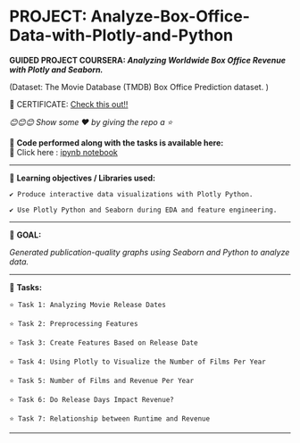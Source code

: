 # PROJECT: Analyze-Box-Office-Data-with-Plotly-and-Python

**GUIDED PROJECT COURSERA: 
*Analyzing Worldwide Box Office Revenue with Plotly and Seaborn.*** 


(Dataset: The Movie Database (TMDB) Box Office Prediction dataset. )


🌷 CERTIFICATE: [Check this out!!](https://coursera.org/share/9dd24a52cb6f71a239de27134b810e91)


*😊😊😊 Show some :heart: by giving the repo a ⭐*


💠 **Code performed along with the tasks is available here:**
<br>
  🌼 Click here : [ipynb notebook](https://github.com/JasweenBrar/Analyze-Box-Office-Data-with-Plotly-and-Python/blob/main/Analyze%20Box%20Office%20Data%20with%20Plotly%20and%20Python.ipynb)
 
 -----------
 
💠 **Learning objectives / Libraries used:**

    ✔️ Produce interactive data visualizations with Plotly Python.
    
    ✔️ Use Plotly Python and Seaborn during EDA and feature engineering.
  
 ----------
    
💠 **GOAL:**
  
  *Generated publication-quality graphs using Seaborn and Python to analyze data.*
 
 --------
 
💠 **Tasks:**

    ⭐ Task 1: Analyzing Movie Release Dates
  
    ⭐ Task 2: Preprocessing Features 
   
    ⭐ Task 3: Create Features Based on Release Date
   
    ⭐ Task 4: Using Plotly to Visualize the Number of Films Per Year
   
    ⭐ Task 5: Number of Films and Revenue Per Year
   
    ⭐ Task 6: Do Release Days Impact Revenue?
   
    ⭐ Task 7: Relationship between Runtime and Revenue

    
----------




